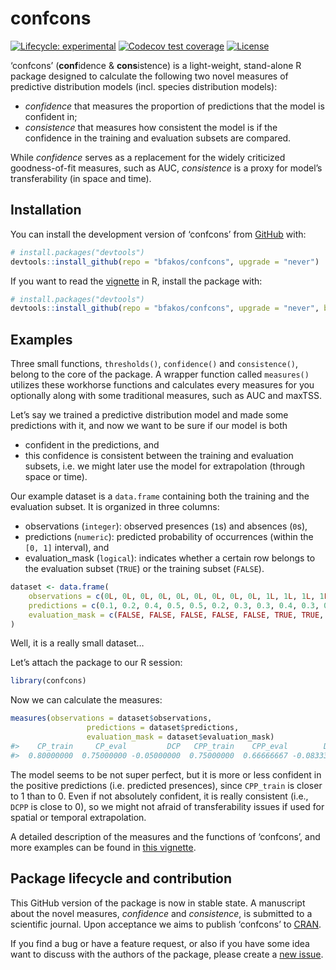 
<!-- README.md is generated from README.Rmd. Please edit that file -->

# confcons

<!-- badges: start -->

[![Lifecycle:
experimental](https://img.shields.io/badge/lifecycle-experimental-orange.svg)](https://lifecycle.r-lib.org/articles/stages.html#experimental)
[![Codecov test
coverage](https://codecov.io/gh/bfakos/confcons/branch/master/graph/badge.svg)](https://app.codecov.io/gh/bfakos/confcons?branch=master)
[![License](https://img.shields.io/badge/license-GPL%20%28%3E=%203%29-lightgrey.svg?style=flat)](http://www.gnu.org/licenses/gpl-3.0.html)
<!-- badges: end -->

‘confcons’ (**conf**idence & **cons**istence) is a light-weight,
stand-alone R package designed to calculate the following two novel
measures of predictive distribution models (incl. species distribution
models):

-   *confidence* that measures the proportion of predictions that the
    model is confident in;
-   *consistence* that measures how consistent the model is if the
    confidence in the training and evaluation subsets are compared.

While *confidence* serves as a replacement for the widely criticized
goodness-of-fit measures, such as AUC, *consistence* is a proxy for
model’s transferability (in space and time).

## Installation

You can install the development version of ‘confcons’ from
[GitHub](https://github.com/) with:

``` r
# install.packages("devtools")
devtools::install_github(repo = "bfakos/confcons", upgrade = "never")
```

If you want to read the
[vignette](https://bfakos.github.io/confcons/articles/introduction_to_confcons.html)
in R, install the package with:

``` r
# install.packages("devtools")
devtools::install_github(repo = "bfakos/confcons", upgrade = "never", build_vignettes = TRUE)
```

## Examples

Three small functions, `thresholds()`, `confidence()` and
`consistence()`, belong to the core of the package. A wrapper function
called `measures()` utilizes these workhorse functions and calculates
every measures for you optionally along with some traditional measures,
such as AUC and maxTSS.

Let’s say we trained a predictive distribution model and made some
predictions with it, and now we want to be sure if our model is both

-   confident in the predictions, and
-   this confidence is consistent between the training and evaluation
    subsets, i.e. we might later use the model for extrapolation
    (through space or time).

Our example dataset is a `data.frame` containing both the training and
the evaluation subset. It is organized in three columns:

-   observations (`integer`): observed presences (`1`s) and absences
    (`0`s),
-   predictions (`numeric`): predicted probability of occurrences
    (within the `[0, 1]` interval), and
-   evaluation_mask (`logical`): indicates whether a certain row belongs
    to the evaluation subset (`TRUE`) or the training subset (`FALSE`).

``` r
dataset <- data.frame(
    observations = c(0L, 0L, 0L, 0L, 0L, 0L, 0L, 0L, 0L, 1L, 1L, 1L, 1L, 1L, 1L, 1L, 1L, 1L),
    predictions = c(0.1, 0.2, 0.4, 0.5, 0.5, 0.2, 0.3, 0.3, 0.4, 0.3, 0.65, 0.9, 0.9, 1, 0.1, 0.5, 0.8, 0.8),
    evaluation_mask = c(FALSE, FALSE, FALSE, FALSE, FALSE, TRUE, TRUE, TRUE, TRUE, FALSE, FALSE, FALSE, FALSE, FALSE, TRUE, TRUE, TRUE, TRUE)
)
```

Well, it is a really small dataset…

Let’s attach the package to our R session:

``` r
library(confcons)
```

Now we can calculate the measures:

``` r
measures(observations = dataset$observations,
                 predictions = dataset$predictions,
                 evaluation_mask = dataset$evaluation_mask)
#>    CP_train     CP_eval         DCP   CPP_train    CPP_eval        DCPP 
#>  0.80000000  0.75000000 -0.05000000  0.75000000  0.66666667 -0.08333333
```

The model seems to be not super perfect, but it is more or less
confident in the positive predictions (i.e. predicted presences), since
`CPP_train` is closer to 1 than to 0. Even if not absolutely confident,
it is really consistent (i.e., `DCPP` is close to 0), so we might not
afraid of transferability issues if used for spatial or temporal
extrapolation.

A detailed description of the measures and the functions of ‘confcons’,
and more examples can be found in [this
vignette](https://bfakos.github.io/confcons/articles/introduction_to_confcons.html).

## Package lifecycle and contribution

This GitHub version of the package is now in stable state. A manuscript
about the novel measures, *confidence* and *consistence*, is submitted
to a scientific journal. Upon acceptance we aims to publish ‘confcons’
to [CRAN](https://cran.r-project.org/).

If you find a bug or have a feature request, or also if you have some
idea want to discuss with the authors of the package, please create a
[new issue](https://github.com/bfakos/confcons/issues).

